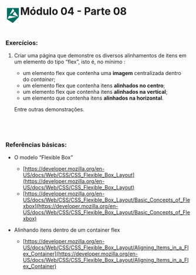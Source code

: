 <div display="flex">
    <img src="../assets/imgs/alpha-logo.png" width="40px" align="left"/>
    <h1>Módulo 04 - Parte 08</h1>
</div>

&nbsp;
### Exercícios:

1. Criar uma página que demonstre os diversos alinhamentos de itens em um elemento do tipo “flex”, isto é, no mínimo :
    - um elemento flex que contenha uma **imagem** centralizada dentro do *container*;
    - um elemento flex que contenha itens **alinhados no centro**;
    - um elemento flex que contenha itens **alinhados na vertical**;
    - um elemento que contenha itens **alinhados na horizontal**.
    
    Entre outras demonstrações.

&nbsp;
---

### Referências básicas:

- O modelo “Flexible Box”
    - [https://developer.mozilla.org/en-US/docs/Web/CSS/CSS_Flexible_Box_Layout](https://developer.mozilla.org/en-US/docs/Web/CSS/CSS_Flexible_Box_Layout)
    - [https://developer.mozilla.org/en-US/docs/Web/CSS/CSS_Flexible_Box_Layout/Basic_Concepts_of_Flexbox](https://developer.mozilla.org/en-US/docs/Web/CSS/CSS_Flexible_Box_Layout/Basic_Concepts_of_Flexbox)
    
- Alinhando itens dentro de um container flex
    - [https://developer.mozilla.org/en-US/docs/Web/CSS/CSS_Flexible_Box_Layout/Aligning_Items_in_a_Flex_Container](https://developer.mozilla.org/en-US/docs/Web/CSS/CSS_Flexible_Box_Layout/Aligning_Items_in_a_Flex_Container)